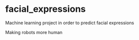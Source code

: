 # facial_expressions
Machine learning project in order to predict facial expressions


Making robots more human
